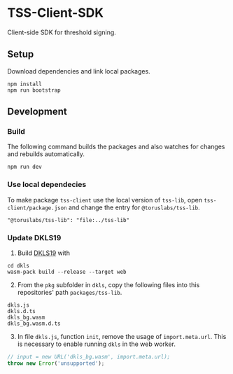 
# TSS-Client-SDK

Client-side SDK for threshold signing.

## Setup

Download dependencies and link local packages.
```
npm install
npm run bootstrap
```

## Development

### Build

The following command builds the packages and also watches for changes and rebuilds automatically.
```
npm run dev
```

### Use local dependecies
To make package `tss-client` use the local version of `tss-lib`, open `tss-client/package.json` and change the entry for `@toruslabs/tss-lib`.
```
"@toruslabs/tss-lib": "file:../tss-lib"
```

### Update DKLS19

1. Build [DKLS19](https://github.com/torusresearch/dkls) with
```
cd dkls
wasm-pack build --release --target web
```

2. From the `pkg` subfolder in `dkls`, copy the following files into this repositories' path `packages/tss-lib`.
```
dkls.js
dkls.d.ts
dkls_bg.wasm
dkls_bg.wasm.d.ts
```

3. In file `dkls.js`, function `init`, remove the usage of `import.meta.url`. This is necessary to enable running `dkls` in the web worker.
```ts
// input = new URL('dkls_bg.wasm', import.meta.url);
throw new Error('unsupported');
```

